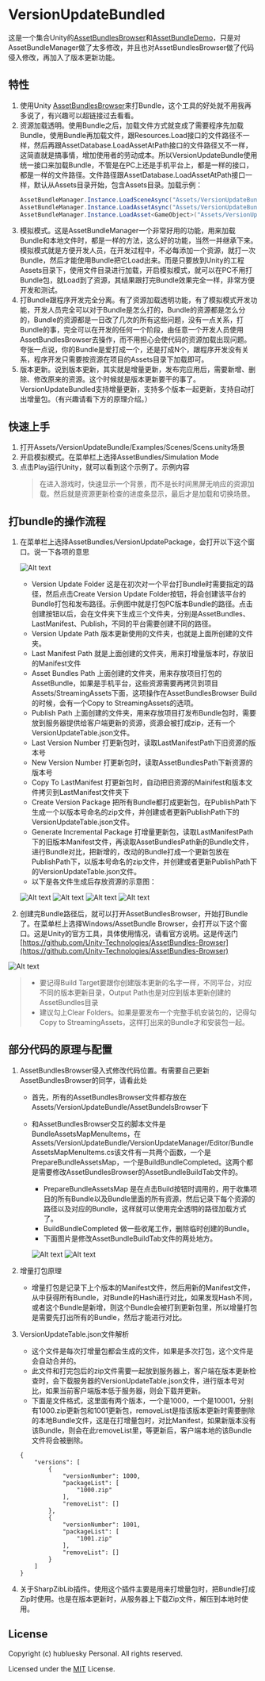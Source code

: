 # VersionUpdateBundled

这是一个集合Unity的[AssetBundlesBrowser](https://github.com/Unity-Technologies/AssetBundles-Browser)和[AssetBundleDemo](https://bitbucket.org/Unity-Technologies/assetbundledemo)，只是对AssetBundleManager做了太多修改，并且也对AssetBundlesBrowser做了代码侵入修改，再加入了版本更新功能。

## 特性
1. 使用Unity [AssetBundlesBrowser](https://github.com/Unity-Technologies/AssetBundles-Browser)来打Bundle，这个工具的好处就不用我再多说了，有兴趣可以超链接过去看看。
2. 资源加载透明。使用Bundle之后，加载文件方式就变成了需要程序先加载Bundle，使用Bundle再加载文件，跟Resources.Load接口的文件路径不一样，然后再跟AssetDatabase.LoadAssetAtPath接口的文件路径又不一样，这简直就是搞事情，增加使用者的劳动成本。所以VersionUpdateBundle使用统一接口来加载Bundle，不管是在PC上还是手机平台上，都是一样的接口，都是一样的文件路径。文件路径跟AssetDatabase.LoadAssetAtPath接口一样，默认从Assets目录开始，包含Assets目录。加载示例：
    ```csharp
    AssetBundleManager.Instance.LoadSceneAsync("Assets/VersionUpdateBundle/Examples/BundleAssets/Tanks/Scenes/TanksExample.unity", LoadSceneMode.Single)
    AssetBundleManager.Instance.LoadAssetAsync("Assets/VersionUpdateBundle/Examples/Background/Background.prefab")
    AssetBundleManager.Instance.LoadAsset<GameObject>("Assets/VersionUpdateBundle/Examples/Background/Background.prefab")
    ```
3. 模拟模式。这是AssetBundleManager一个非常好用的功能，用来加载Bundle和本地文件时，都是一样的方法，这么好的功能，当然一并继承下来。模拟模式就是方便开发人员，在开发过程中，不必每添加一个资源，就打一次Bundle，然后才能使用Bundle把它Load出来。而是只要放到Unity的工程Assets目录下，使用文件目录进行加载，开启模拟模式，就可以在PC不用打Bundle包，就Load到了资源，其结果跟打完Bundle效果完全一样，非常方便开发和测试。
4. 打Bundle跟程序开发完全分离。有了资源加载透明功能，有了模拟模式开发功能，开发人员完全可以对于Bundle是怎么打的，Bundle的资源都是怎么分的，Bundle的资源都是一日改了几次的所有这些问题，没有一点关系，打Bundle的事，完全可以在开发的任何一个阶段，由任意一个开发人员使用AssetBundlesBrowser去操作，而不用担心会使代码的资源加载出现问题。夸张一点说，你的Bundle是爱打成一个，还是打成N个，跟程序开发没有关系，程序开发只需要按资源在项目的Assets目录下加载即可。
5. 版本更新。说到版本更新，其实就是增量更新，发布完应用后，需要新增、删除、修改原来的资源。这个时候就是版本更新要干的事了。VersionUpdateBundled支持增量更新，支持多个版本一起更新，支持自动打出增量包。（有兴趣请看下方的原理介绍。）

## 快速上手
1. 打开Assets/VersionUpdateBundle/Examples/Scenes/Scens.unity场景
2. 开启模拟模式。在菜单栏上选择AssetBundles/Simulation Mode
3. 点击Play运行Unity，就可以看到这个示例了。示例内容
    > 在进入游戏时，快速显示一个背景，而不是长时间黑屏无响应的资源加载。然后就是资源更新检查的进度条显示，最后才是加载和切换场景。

## 打bundle的操作流程
1. 在菜单栏上选择AssetBundles/VersionUpdatePackage，会打开以下这个窗口。说一下各项的意思

    ![Alt text](/ScreenShot/VersionUpdatePackage.jpg)
    - Version Update Folder 这是在初次对一个平台打Bundle时需要指定的路径，然后点击Create Version Update Folder按钮，将会创建该平台的Bundle打包和发布路径。示例图中就是打包PC版本Bundle的路径。点击创建按钮以后，会在文件夹下生成三个文件夹，分别是AssetBundles、LastManifest、Publish，不同的平台需要创建不同的路径。
    - Version Update Path 版本更新使用的文件夹，也就是上面所创建的文件夹。
    - Last Manifest Path 就是上面创建的文件夹，用来打增量版本时，存放旧的Manifest文件
    - Asset Bundles Path 上面创建的文件夹，用来存放项目打包的AssetBundle，如果是手机平台，这些资源需要再拷贝到项目Assets/StreamingAssets下面，这项操作在AssetBundlesBrowser Build的时候，会有一个Copy to StreamingAssets的选项。
    - Publish Path 上面创建的文件夹，用来存放项目打发布Bundle包时，需要放到服务器提供给客户端更新的资源，资源会被打成zip，还有一个VersionUpdateTable.json文件。
    - Last Version Number 打更新包时，读取LastManifestPath下旧资源的版本号
    - New Version Number 打更新包时，读取AssetBundlesPath下新资源的版本号
    - Copy To LastManifest 打更新包时，自动把旧资源的Mainifest和版本文件拷贝到LastManifest文件夹下
    - Create Version Package 把所有Bundle都打成更新包，在PublishPath下生成一个以版本号命名的zip文件，并创建或者更新PublishPath下的VersionUpdateTable.json文件。
    - Generate Incremental Package 打增量更新包，读取LastManifestPath下的旧版本Manifest文件，再读取AssetBundlesPath新的Bundle文件，进行Bundle对比，把新增的，改动的Bundle打成一个更新包放在PublishPath下，以版本号命名的zip文件，并创建或者更新PublishPath下的VersionUpdateTable.json文件。
    - 以下是各文件生成后存放资源的示意图：
            
    ![Alt text](/ScreenShot/VersionUpdateFolder.png)
    ![Alt text](/ScreenShot/AssetBundlesFolder.png)
    ![Alt text](/ScreenShot/LastManifestFolder.png)
    ![Alt text](/ScreenShot/PublishFolder.png)

2. 创建完Bundle路径后，就可以打开AssetBundlesBrowser，开始打Bundle了。在菜单栏上选择Windows/AssetBundle Browser，会打开以下这个窗口。这是Unity的官方工具，具体使用情况，请看官方说明。这是传送门[https://github.com/Unity-Technologies/AssetBundles-Browser](https://github.com/Unity-Technologies/AssetBundles-Browser)

![Alt text](/ScreenShot/AssetBundlesBrowser.png)

> * 要记得Build Target要跟你创建版本更新的名字一样，不同平台，对应不同的版本更新目录，Output Path也是对应到版本更新创建的AssetBundles目录
> * 建议勾上Clear Folders。如果是要发布一个完整手机安装包的，记得勾Copy to StreamingAssets，这样打出来的Bundle才和安装包一起。

## 部分代码的原理与配置
1. AssetBundlesBrowser侵入式修改代码位置。有需要自己更新AssetBundlesBrowser的同学，请看此处
    - 首先，所有的AssetBundlesBrowser文件都存放在Assets/VersionUpdateBundle/AssetBundelsBrowser下
    - 和AssetBundlesBrowser交互的脚本文件是BundleAssetsMapMenuItems，在Assets/VersionUpdateBundle/VersionUpdateManager/Editor/BundleAssetsMapMenuItems.cs该文件有一共两个函数，一个是PrepareBundleAssetsMap，一个是BuildBundleCompleted。这两个都是需要修改AssetBundlesBrowser的AssetBundleBuildTab文件的。
        - PrepareBundleAssetsMap 是在点击Build按钮时调用的，用于收集项目的所有Bundle以及Bundle里面的所有资源，然后记录下每个资源的路径以及对应的Bundle，这样就可以使用完全透明的路径加载方式了。
        - BuildBundleCompleted 做一些收尾工作，删除临时创建的Bundle。
        - 下面图片是修改AssetBundleBuildTab文件的两处地方。

        ![Alt text](/ScreenShot/PrepareBundleAssetsMapCall.png)
        ![Alt text](/ScreenShot/BuildBundleCompletedCall.png)

2. 增量打包原理
    - 增量打包是记录下上个版本的Manifest文件，然后用新的Manifest文件，从中获得所有Bundle，对Bundle的Hash进行对比，如果发现Hash不同，或者这个Bundle是新增，则这个Bundle会被打到更新包里，所以增量打包是需要先打出所有的Bundle，然后才能进行对比。

3. VersionUpdateTable.json文件解析
    - 这个文件是每次打增量包都会生成的文件，如果是多次打包，这个文件是会自动合并的。
    - 此文件和打完包后的zip文件需要一起放到服务器上，客户端在版本更新检查时，会下载服务器的VersionUpdateTable.json文件，进行版本号对比，如果当前客户端版本低于服务器，则会下载并更新。
    - 下面是文件格式，这里面有两个版本，一个是1000，一个是10001，分别有1000.zip更新包和1001更新包，removeList是指该版本更新时需要删除的本地Bundle文件，这是在打增量包时，对比Manifest，如果新版本没有该Bundle，则会在此removeList里，等更新后，客户端本地的该Bundle文件将会被删除。
    ``` josn
    {
        "versions": [
            {
                "versionNumber": 1000,
                "packageList": [
                    "1000.zip"
                ],
                "removeList": []
            },
            {
                "versionNumber": 1001,
                "packageList": [
                    "1001.zip"
                ],
                "removeList": []
            }
        ]
    }
    ```

4. 关于SharpZibLib插件。使用这个插件主要是用来打增量包时，把Bundle打成Zip时使用。也是在版本更新时，从服务器上下载Zip文件，解压到本地时使用。


## License

Copyright (c) hubluesky Personal. All rights reserved.

Licensed under the [MIT](LICENSE.txt) License.